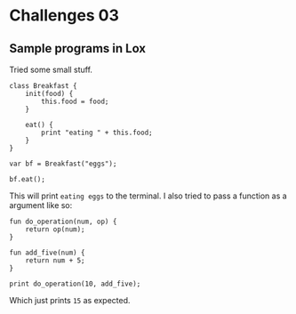# Challenges 03
## Sample programs in Lox
Tried some small stuff.
```
class Breakfast {
    init(food) {
        this.food = food;
    }

    eat() {
        print "eating " + this.food;
    }
}

var bf = Breakfast("eggs");

bf.eat();
```

This will print `eating eggs` to the terminal.
I also tried to pass a function as a argument like so:
```
fun do_operation(num, op) {
    return op(num);
}

fun add_five(num) {
    return num + 5;
}

print do_operation(10, add_five);
```

Which just prints `15` as expected.
